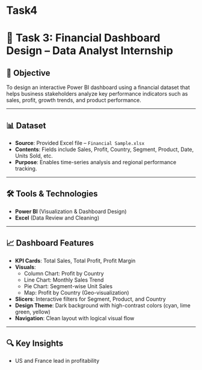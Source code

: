 # Task4
# 💼 Task 3: Financial Dashboard Design – Data Analyst Internship

## 📌 Objective
To design an interactive Power BI dashboard using a financial dataset that helps business stakeholders analyze key performance indicators such as sales, profit, growth trends, and product performance.

---

## 📊 Dataset
- **Source**: Provided Excel file – `Financial Sample.xlsx`
- **Contents**: Fields include Sales, Profit, Country, Segment, Product, Date, Units Sold, etc.
- **Purpose**: Enables time-series analysis and regional performance tracking.

---

## 🛠 Tools & Technologies
- **Power BI** (Visualization & Dashboard Design)
- **Excel** (Data Review and Cleaning)

---

## 📈 Dashboard Features
- **KPI Cards**: Total Sales, Total Profit, Profit Margin
- **Visuals**:
  - Column Chart: Profit by Country
  - Line Chart: Monthly Sales Trend
  - Pie Chart: Segment-wise Unit Sales
  - Map: Profit by Country (Geo-visualization)
- **Slicers**: Interactive filters for Segment, Product, and Country
- **Design Theme**: Dark background with high-contrast colors (cyan, lime green, yellow)
- **Navigation**: Clean layout with logical visual flow

---

## 🔍 Key Insights
- US and France lead in profitability
